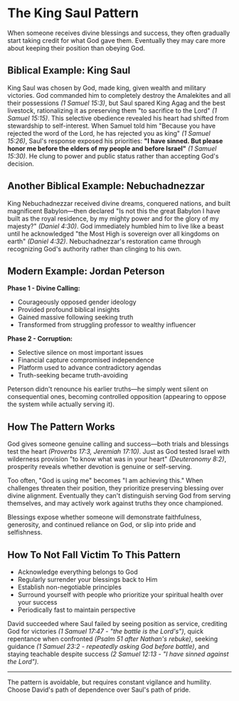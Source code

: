 # The King Saul Pattern

When someone receives divine blessings and success, they often gradually start taking credit for what God gave them. Eventually they may care more about keeping their position than obeying God.

## Biblical Example: King Saul

King Saul was chosen by God, made king, given wealth and military victories. God commanded him to completely destroy the Amalekites and all their possessions *(1 Samuel 15:3)*, but Saul spared King Agag and the best livestock, rationalizing it as preserving them "to sacrifice to the Lord" *(1 Samuel 15:15)*. This selective obedience revealed his heart had shifted from stewardship to self-interest. When Samuel told him "Because you have rejected the word of the Lord, he has rejected you as king" *(1 Samuel 15:26)*, Saul's response exposed his priorities: **"I have sinned. But please honor me before the elders of my people and before Israel"** *(1 Samuel 15:30)*. He clung to power and public status rather than accepting God's decision.

## Another Biblical Example: Nebuchadnezzar

King Nebuchadnezzar received divine dreams, conquered nations, and built magnificent Babylon—then declared "Is not this the great Babylon I have built as the royal residence, by my mighty power and for the glory of my majesty?" *(Daniel 4:30)*. God immediately humbled him to live like a beast until he acknowledged "the Most High is sovereign over all kingdoms on earth" *(Daniel 4:32)*. Nebuchadnezzar's restoration came through recognizing God's authority rather than clinging to his own.

## Modern Example: Jordan Peterson

**Phase 1 - Divine Calling:**
- Courageously opposed gender ideology 
- Provided profound biblical insights
- Gained massive following seeking truth
- Transformed from struggling professor to wealthy influencer

**Phase 2 - Corruption:**
- Selective silence on most important issues
- Financial capture compromised independence  
- Platform used to advance contradictory agendas
- Truth-seeking became truth-avoiding

Peterson didn't renounce his earlier truths—he simply went silent on consequential ones, becoming controlled opposition (appearing to oppose the system while actually serving it).

## How The Pattern Works

God gives someone genuine calling and success—both trials and blessings test the heart *(Proverbs 17:3, Jeremiah 17:10)*. Just as God tested Israel with wilderness provision "to know what was in your heart" *(Deuteronomy 8:2)*, prosperity reveals whether devotion is genuine or self-serving.

Too often, "God is using me" becomes "I am achieving this." When challenges threaten their position, they prioritize preserving blessing over divine alignment. Eventually they can't distinguish serving God from serving themselves, and may actively work against truths they once championed.

Blessings expose whether someone will demonstrate faithfulness, generosity, and continued reliance on God, or slip into pride and selfishness.

## How To Not Fall Victim To This Pattern

- Acknowledge everything belongs to God
- Regularly surrender your blessings back to Him
- Establish non-negotiable principles
- Surround yourself with people who prioritize your spiritual health over your success
- Periodically fast to maintain perspective

David succeeded where Saul failed by seeing position as service, crediting God for victories *(1 Samuel 17:47 - "the battle is the Lord's")*, quick repentance when confronted *(Psalm 51 after Nathan's rebuke)*, seeking guidance *(1 Samuel 23:2 - repeatedly asking God before battle)*, and staying teachable despite success *(2 Samuel 12:13 - "I have sinned against the Lord").*

---

The pattern is avoidable, but requires constant vigilance and humility. Choose David's path of dependence over Saul's path of pride.